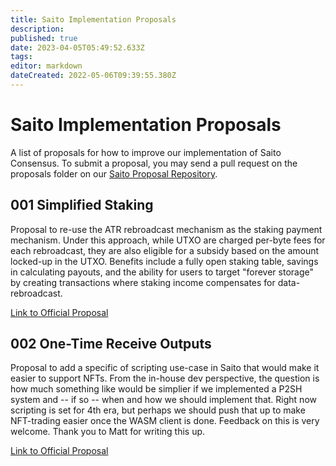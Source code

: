 ```yaml
---
title: Saito Implementation Proposals
description: 
published: true
date: 2023-04-05T05:49:52.633Z
tags: 
editor: markdown
dateCreated: 2022-05-06T09:39:55.380Z
---
```


# Saito Implementation Proposals

A list of proposals for how to improve our implementation of Saito Consensus. To submit a proposal, you may send a pull request on the proposals folder on our [Saito Proposal Repository](https://github.com/SaitoTech/saito-implementation-proposals).

## 001 Simplified Staking
Proposal to re-use the ATR rebroadcast mechanism as the staking payment mechanism. Under this approach, while UTXO are charged per-byte fees for each rebroadcast, they are also eligible for a subsidy based on the amount locked-up in the UTXO. Benefits include a fully open staking table, savings in calculating payouts, and the ability for users to target "forever storage" by creating transactions where staking income compensates for data-rebroadcast. 

[Link to Official Proposal](https://github.com/SaitoTech/saito-implementation-proposals/blob/main/proposals/001_simplified_staking.md)


## 002 One-Time Receive Outputs
Proposal to add a specific of scripting use-case in Saito that would make it easier to support NFTs. From the in-house dev perspective, the question is how much something like would be simplier if we implemented a P2SH system and -- if so -- when and how we should implement that. Right now scripting is set for 4th era, but perhaps we should push that up to make NFT-trading easier once the WASM client is done. Feedback on this is very welcome. Thank you to Matt for writing this up.

[Link to Official Proposal](https://github.com/mat888/saito-implementation-proposals/blob/main/proposals/002_one-time-receive-outputs/002_one-time-receive-outputs.md)

